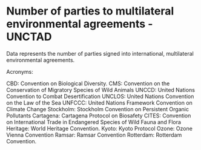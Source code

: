 # Number of parties to multilateral environmental agreements - UNCTAD

Data represents the number of parties signed into international, multilateral environmental agreements.

Acronyms:

CBD: Convention on Biological Diversity. 
CMS: Convention on the Conservation of Migratory Species of Wild Animals 
UNCCD: United Nations Convention to Combat Desertification 
UNCLOS: United Nations Convention on the Law of the Sea 
UNFCCC: United Nations Framework Convention on Climate Change 
Stockholm: Stockholm Convention on Persistent Organic Pollutants 
Cartagena: Cartagena Protocol on Biosafety 
CITES: Convention on International Trade in Endangered Species of Wild Fauna and Flora 
Heritage: World Heritage Convention. Kyoto: Kyoto Protocol 
Ozone: Ozone Vienna Convention 
Ramsar: Ramsar Convention 
Rotterdam: Rotterdam Convention.